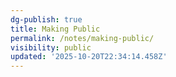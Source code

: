 ```yaml
---
dg-publish: true
title: Making Public
permalink: /notes/making-public/
visibility: public
updated: '2025-10-20T22:34:14.458Z'
---
```


